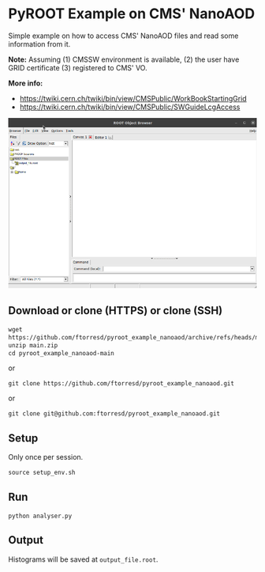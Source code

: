 # PyROOT Example on CMS' NanoAOD

Simple example on how to access CMS' NanoAOD files and read some information from it.

**Note:** Assuming (1) CMSSW environment is available, (2) the user have GRID certificate (3) registered to CMS' VO.

**More info:**
- https://twiki.cern.ch/twiki/bin/view/CMSPublic/WorkBookStartingGrid
- https://twiki.cern.ch/twiki/bin/view/CMSPublic/SWGuideLcgAccess

![pyroot_example_nanoaod](https://github.com/ftorresd/pyroot_example_nanoaod/raw/main/content/pyroot_example_nanoaod.gif)

## Download or clone (HTTPS) or clone (SSH)

``` 
wget https://github.com/ftorresd/pyroot_example_nanoaod/archive/refs/heads/main.zip
unzip main.zip
cd pyroot_example_nanoaod-main
```
or 

```
git clone https://github.com/ftorresd/pyroot_example_nanoaod.git
```

or 

```
git clone git@github.com:ftorresd/pyroot_example_nanoaod.git
```

## Setup

Only once per session.

```
source setup_env.sh
```

## Run 

```
python analyser.py
```

## Output

Histograms will be saved at `output_file.root`.
